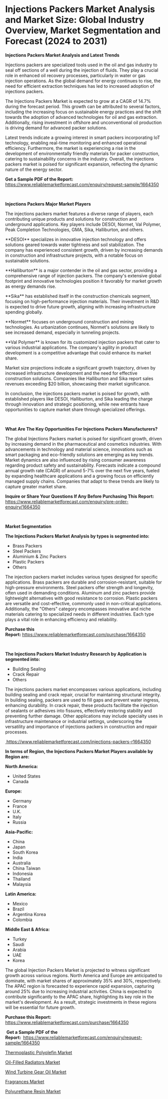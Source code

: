 <p><h1>Injections Packers Market Analysis and Market Size: Global Industry Overview, Market Segmentation and Forecast (2024 to 2031)</h1></p><p><strong>Injections Packers Market Analysis and Latest Trends</strong></p>
<p><p>Injections packers are specialized tools used in the oil and gas industry to seal off sections of a well during the injection of fluids. They play a crucial role in enhanced oil recovery processes, particularly in water or gas injection operations. As the global demand for energy continues to rise, the need for efficient extraction techniques has led to increased adoption of injections packers. </p><p>The Injections Packers Market is expected to grow at a CAGR of 14.7% during the forecast period. This growth can be attributed to several factors, including the increasing focus on sustainable energy practices and the shift towards the adoption of advanced technologies for oil and gas extraction. Additionally, rising investment in offshore and unconventional oil production is driving demand for advanced packer solutions. </p><p>Latest trends indicate a growing interest in smart packers incorporating IoT technology, enabling real-time monitoring and enhanced operational efficiency. Furthermore, the market is experiencing a rise in the development of environmentally friendly materials for packer construction, catering to sustainability concerns in the industry. Overall, the injections packers market is poised for significant expansion, reflecting the dynamic nature of the energy sector.</p></p>
<p><strong>Get a Sample PDF of the Report:&nbsp;</strong> <a href="https://www.reliablemarketforecast.com/enquiry/request-sample/1664350?utm_campaign=1167&utm_medium=2&utm_source=Github&utm_content=ia&utm_term=09122024&utm_id=injections-packers">https://www.reliablemarketforecast.com/enquiry/request-sample/1664350</a></p>
<p>&nbsp;</p>
<p><strong>Injections Packers Major Market Players</strong></p>
<p><p>The injections packers market features a diverse range of players, each contributing unique products and solutions for construction and underground applications. Key players include DESOI, Normet, Val Polymer, Peak Completion Technologies, GMA, Sika, Halliburton, and others.</p><p>**DESOI** specializes in innovative injection technology and offers solutions geared towards water tightness and soil stabilization. The company has experienced consistent growth, driven by increasing demands in construction and infrastructure projects, with a notable focus on sustainable solutions.</p><p>**Halliburton** is a major contender in the oil and gas sector, providing a comprehensive range of injection packers. The company's extensive global footprint and innovative technologies position it favorably for market growth as energy demands rise.</p><p>**Sika** has established itself in the construction chemicals segment, focusing on high-performance injection materials. Their investment in R&D is expected to drive future growth, aligning with increasing infrastructure spending globally.</p><p>**Normet** focuses on underground construction and mining technologies. As urbanization continues, Normet's solutions are likely to see increased demand, especially in tunneling projects.</p><p>**Val Polymer** is known for its customized injection packers that cater to various industrial applications. The company's agility in product development is a competitive advantage that could enhance its market share.</p><p>Market size projections indicate a significant growth trajectory, driven by increased infrastructure development and the need for effective construction solutions. Companies like Halliburton and Sika report sales revenues exceeding $20 billion, showcasing their market significance.</p><p>In conclusion, the injections packers market is poised for growth, with established players like DESOI, Halliburton, and Sika leading the charge through innovation and strategic positioning, while new entrants have opportunities to capture market share through specialized offerings.</p></p>
<p>&nbsp;</p>
<p><strong>What Are The Key Opportunities For Injections Packers Manufacturers?</strong></p>
<p><p>The global Injections Packers market is poised for significant growth, driven by increasing demand in the pharmaceutical and cosmetics industries. With advancements in technology and material science, innovations such as smart packaging and eco-friendly solutions are emerging as key trends. Market dynamics are also influenced by rising consumer awareness regarding product safety and sustainability. Forecasts indicate a compound annual growth rate (CAGR) of around 5-7% over the next five years, fueled by expanding healthcare applications and a growing focus on efficiently managed supply chains. Companies that adapt to these trends are likely to capture greater market share.</p></p>
<p><strong>Inquire or Share Your Questions If Any Before Purchasing This Report:</strong> <a href="https://www.reliablemarketforecast.com/enquiry/pre-order-enquiry/1664350?utm_campaign=1167&utm_medium=2&utm_source=Github&utm_content=ia&utm_term=09122024&utm_id=injections-packers">https://www.reliablemarketforecast.com/enquiry/pre-order-enquiry/1664350</a></p>
<p>&nbsp;</p>
<p><strong>Market Segmentation</strong></p>
<p><strong>The Injections Packers Market Analysis by types is segmented into:</strong></p>
<p><ul><li>Brass Packers</li><li>Steel Packers</li><li>Aluminium & Zinc Packers</li><li>Plastic Packers</li><li>Others</li></ul></p>
<p><p>The injection packers market includes various types designed for specific applications. Brass packers are durable and corrosion-resistant, suitable for high-pressure environments. Steel packers offer strength and longevity, often used in demanding conditions. Aluminum and zinc packers provide lightweight alternatives with good resistance to corrosion. Plastic packers are versatile and cost-effective, commonly used in non-critical applications. Additionally, the "Others" category encompasses innovative and niche materials catering to specialized needs in different industries. Each type plays a vital role in enhancing efficiency and reliability.</p></p>
<p><strong>Purchase this Report:&nbsp;</strong><a href="https://www.reliablemarketforecast.com/purchase/1664350?utm_campaign=1167&utm_medium=2&utm_source=Github&utm_content=ia&utm_term=09122024&utm_id=injections-packers">https://www.reliablemarketforecast.com/purchase/1664350</a></p>
<p>&nbsp;</p>
<p><strong>The Injections Packers Market Industry Research by Application is segmented into:</strong></p>
<p><ul><li>Building Sealing</li><li>Crack Repair</li><li>Others</li></ul></p>
<p><p>The injections packers market encompasses various applications, including building sealing and crack repair, crucial for maintaining structural integrity. In building sealing, packers are used to fill gaps and prevent water ingress, enhancing durability. In crack repair, these products facilitate the injection of sealants or adhesives into fissures, effectively restoring stability and preventing further damage. Other applications may include specialty uses in infrastructure maintenance or industrial settings, underscoring the versatility and importance of injections packers in construction and repair processes.</p></p>
<p><a href="https://www.reliablemarketforecast.com/injections-packers-r1664350?utm_campaign=1167&utm_medium=2&utm_source=Github&utm_content=ia&utm_term=09122024&utm_id=injections-packers">&nbsp;https://www.reliablemarketforecast.com/injections-packers-r1664350</a></p>
<p><strong>In terms of Region, the Injections Packers Market Players available by Region are:</strong></p>
<p>
    <p> <strong> North America: </strong>
        <ul>
            <li>United States</li>
            <li>Canada</li>
        </ul>
        </p> 
    <p> <strong> Europe: </strong>
        <ul>
            <li>Germany</li>
            <li>France</li>
            <li>U.K.</li>
            <li>Italy</li>
            <li>Russia</li>
        </ul>
        </p> 
    <p> <strong> Asia-Pacific: </strong>
        <ul>
            <li>China</li>
            <li>Japan</li>
            <li>South Korea</li>
            <li>India</li>
            <li>Australia</li>
            <li>China Taiwan</li>
            <li>Indonesia</li>
            <li>Thailand</li>
            <li>Malaysia</li>
        </ul>
        </p> 
    <p> <strong> Latin America: </strong>
        <ul>
            <li>Mexico</li>
            <li>Brazil</li>
            <li>Argentina Korea</li>
            <li>Colombia</li>
        </ul>
        </p> 
    <p> <strong> Middle East & Africa: </strong>
        <ul>
            <li>Turkey</li>
            <li>Saudi</li>
            <li>Arabia</li>
            <li>UAE</li>
            <li>Korea</li>
        </ul>
    </p>
    </p>
<p><p>The global Injection Packers Market is projected to witness significant growth across various regions. North America and Europe are anticipated to dominate, with market shares of approximately 35% and 30%, respectively. The APAC region is forecasted to experience rapid expansion, capturing around 25% due to increasing industrial activities. China is expected to contribute significantly to the APAC share, highlighting its key role in the market's development. As a result, strategic investments in these regions will be essential for future growth.</p></p>
<p><strong>Purchase this Report: </strong><a href="https://www.reliablemarketforecast.com/purchase/1664350?utm_campaign=1167&utm_medium=2&utm_source=Github&utm_content=ia&utm_term=09122024&utm_id=injections-packers">https://www.reliablemarketforecast.com/purchase/1664350</a></p>
<p>&nbsp;<strong>Get a Sample PDF of the Report:&nbsp;&nbsp;</strong><a href="https://www.reliablemarketforecast.com/enquiry/request-sample/1664350?utm_campaign=1167&utm_medium=2&utm_source=Github&utm_content=ia&utm_term=09122024&utm_id=injections-packers">https://www.reliablemarketforecast.com/enquiry/request-sample/1664350</a></p>
<p><strong></strong></p>
<p><p><a href="https://www.linkedin.com/pulse/projected-revenue-thermoplastic-polyolefin-market-103-cagr-4im8c?utm_campaign=1167&utm_medium=2&utm_source=Github&utm_content=ia&utm_term=09122024&utm_id=injections-packers">Thermoplastic Polyolefin Market</a></p><p><a href="https://github.com/mabutironaldo/Market-Research-Report-List-6/blob/main/oil-filled-radiators-market.md?utm_campaign=1167&utm_medium=2&utm_source=Github&utm_content=ia&utm_term=09122024&utm_id=injections-packers">Oil-Filled Radiators Market</a></p><p><a href="https://www.linkedin.com/pulse/insightful-wind-turbine-gear-oil-market-trends-growth-opportunities-xii5c?utm_campaign=1167&utm_medium=2&utm_source=Github&utm_content=ia&utm_term=09122024&utm_id=injections-packers">Wind Turbine Gear Oil Market</a></p><p><a href="https://www.linkedin.com/pulse/global-fragrances-market-overview-2024-2031-key-growth-drivers-n4udc?utm_campaign=1167&utm_medium=2&utm_source=Github&utm_content=ia&utm_term=09122024&utm_id=injections-packers">Fragrances Market</a></p><p><a href="https://www.linkedin.com/pulse/insightful-polyurethane-resin-market-analysis-recent-performance-yyjtc?utm_campaign=1167&utm_medium=2&utm_source=Github&utm_content=ia&utm_term=09122024&utm_id=injections-packers">Polyurethane Resin Market</a></p></p>